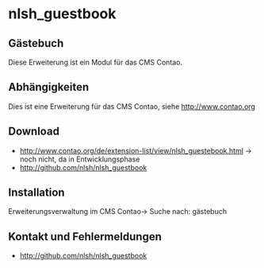 nlsh_guestbook
=======================

Gästebuch
-----------------------

Diese Erweiterung ist ein Modul für das CMS Contao.

Abhängigkeiten
--------------

Dies ist eine Erweiterung für das CMS Contao, siehe http://www.contao.org

Download
--------

- http://www.contao.org/de/extension-list/view/nlsh_guestebook.html -> noch nicht, da in Entwicklungsphase
- http://github.com/nlsh/nlsh_guestbook

Installation
------------

Erweiterungsverwaltung im CMS Contao-> Suche nach: gästebuch

Kontakt und Fehlermeldungen
---------------------------

- http://github.com/nlsh/nlsh_guestbook